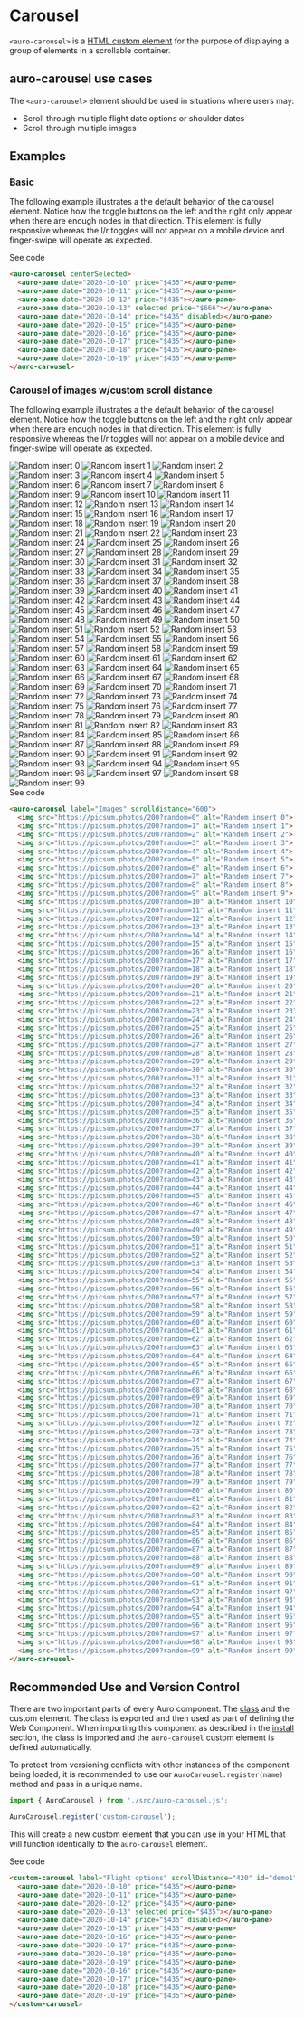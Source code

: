 <!--
The index.md file is a compiled document. No edits should be made directly to this file.
README.md is created by running `npm run build:docs`.
This file is generated based on a template fetched from `./docs/partials/index.md`
-->

# Carousel

<!-- AURO-GENERATED-CONTENT:START (FILE:src=./../docs/partials/description.md) -->
<!-- The below content is automatically added from ./../docs/partials/description.md -->
`<auro-carousel>` is a [HTML custom element](https://developer.mozilla.org/en-US/docs/Web/Web_Components/Using_custom_elements) for the purpose of displaying a group of elements in a scrollable container.
<!-- AURO-GENERATED-CONTENT:END -->

## auro-carousel use cases

<!-- AURO-GENERATED-CONTENT:START (FILE:src=./../docs/partials/useCases.md) -->
<!-- The below content is automatically added from ./../docs/partials/useCases.md -->
The `<auro-carousel>` element should be used in situations where users may:

* Scroll through multiple flight date options or shoulder dates
* Scroll through multiple images
<!-- AURO-GENERATED-CONTENT:END -->

## Examples

### Basic

The following example illustrates a the default behavior of the carousel element. Notice how the toggle buttons on the left and the right only appear when there are enough nodes in that direction. This element is fully responsive whereas the l/r toggles will not appear on a mobile device and finger-swipe will operate as expected.

<div class="exampleWrapper">
  <!-- AURO-GENERATED-CONTENT:START (FILE:src=./../apiExamples/basic.html) -->
  <!-- The below content is automatically added from ./../apiExamples/basic.html -->
  <auro-carousel centerSelected>
    <auro-pane date="2020-10-10" price="$435"></auro-pane>
    <auro-pane date="2020-10-11" price="$435"></auro-pane>
    <auro-pane date="2020-10-12" price="$435"></auro-pane>
    <auro-pane date="2020-10-13" selected price="$666"></auro-pane>
    <auro-pane date="2020-10-14" price="$435" disabled></auro-pane>
    <auro-pane date="2020-10-15" price="$435"></auro-pane>
    <auro-pane date="2020-10-16" price="$435"></auro-pane>
    <auro-pane date="2020-10-17" price="$435"></auro-pane>
    <auro-pane date="2020-10-18" price="$435"></auro-pane>
    <auro-pane date="2020-10-19" price="$435"></auro-pane>
  </auro-carousel>
  <!-- AURO-GENERATED-CONTENT:END -->
</div>
<auro-accordion alignRight>
  <span slot="trigger">See code</span>
<!-- AURO-GENERATED-CONTENT:START (CODE:src=./../apiExamples/basic.html) -->
<!-- The below code snippet is automatically added from ./../apiExamples/basic.html -->

```html
<auro-carousel centerSelected>
  <auro-pane date="2020-10-10" price="$435"></auro-pane>
  <auro-pane date="2020-10-11" price="$435"></auro-pane>
  <auro-pane date="2020-10-12" price="$435"></auro-pane>
  <auro-pane date="2020-10-13" selected price="$666"></auro-pane>
  <auro-pane date="2020-10-14" price="$435" disabled></auro-pane>
  <auro-pane date="2020-10-15" price="$435"></auro-pane>
  <auro-pane date="2020-10-16" price="$435"></auro-pane>
  <auro-pane date="2020-10-17" price="$435"></auro-pane>
  <auro-pane date="2020-10-18" price="$435"></auro-pane>
  <auro-pane date="2020-10-19" price="$435"></auro-pane>
</auro-carousel>
```
<!-- AURO-GENERATED-CONTENT:END -->
</auro-accordion>

### Carousel of images w/custom scroll distance

The following example illustrates a the default behavior of the carousel element. Notice how the toggle buttons on the left and the right only appear when there are enough nodes in that direction. This element is fully responsive whereas the l/r toggles will not appear on a mobile device and finger-swipe will operate as expected.

<div class="exampleWrapper">
  <!-- AURO-GENERATED-CONTENT:START (FILE:src=./../apiExamples/images.html) -->
  <!-- The below content is automatically added from ./../apiExamples/images.html -->
  <auro-carousel label="Images" scrolldistance="600">
    <img src="https://picsum.photos/200?random=0" alt="Random insert 0">
    <img src="https://picsum.photos/200?random=1" alt="Random insert 1">
    <img src="https://picsum.photos/200?random=2" alt="Random insert 2">
    <img src="https://picsum.photos/200?random=3" alt="Random insert 3">
    <img src="https://picsum.photos/200?random=4" alt="Random insert 4">
    <img src="https://picsum.photos/200?random=5" alt="Random insert 5">
    <img src="https://picsum.photos/200?random=6" alt="Random insert 6">
    <img src="https://picsum.photos/200?random=7" alt="Random insert 7">
    <img src="https://picsum.photos/200?random=8" alt="Random insert 8">
    <img src="https://picsum.photos/200?random=9" alt="Random insert 9">
    <img src="https://picsum.photos/200?random=10" alt="Random insert 10">
    <img src="https://picsum.photos/200?random=11" alt="Random insert 11">
    <img src="https://picsum.photos/200?random=12" alt="Random insert 12">
    <img src="https://picsum.photos/200?random=13" alt="Random insert 13">
    <img src="https://picsum.photos/200?random=14" alt="Random insert 14">
    <img src="https://picsum.photos/200?random=15" alt="Random insert 15">
    <img src="https://picsum.photos/200?random=16" alt="Random insert 16">
    <img src="https://picsum.photos/200?random=17" alt="Random insert 17">
    <img src="https://picsum.photos/200?random=18" alt="Random insert 18">
    <img src="https://picsum.photos/200?random=19" alt="Random insert 19">
    <img src="https://picsum.photos/200?random=20" alt="Random insert 20">
    <img src="https://picsum.photos/200?random=21" alt="Random insert 21">
    <img src="https://picsum.photos/200?random=22" alt="Random insert 22">
    <img src="https://picsum.photos/200?random=23" alt="Random insert 23">
    <img src="https://picsum.photos/200?random=24" alt="Random insert 24">
    <img src="https://picsum.photos/200?random=25" alt="Random insert 25">
    <img src="https://picsum.photos/200?random=26" alt="Random insert 26">
    <img src="https://picsum.photos/200?random=27" alt="Random insert 27">
    <img src="https://picsum.photos/200?random=28" alt="Random insert 28">
    <img src="https://picsum.photos/200?random=29" alt="Random insert 29">
    <img src="https://picsum.photos/200?random=30" alt="Random insert 30">
    <img src="https://picsum.photos/200?random=31" alt="Random insert 31">
    <img src="https://picsum.photos/200?random=32" alt="Random insert 32">
    <img src="https://picsum.photos/200?random=33" alt="Random insert 33">
    <img src="https://picsum.photos/200?random=34" alt="Random insert 34">
    <img src="https://picsum.photos/200?random=35" alt="Random insert 35">
    <img src="https://picsum.photos/200?random=36" alt="Random insert 36">
    <img src="https://picsum.photos/200?random=37" alt="Random insert 37">
    <img src="https://picsum.photos/200?random=38" alt="Random insert 38">
    <img src="https://picsum.photos/200?random=39" alt="Random insert 39">
    <img src="https://picsum.photos/200?random=40" alt="Random insert 40">
    <img src="https://picsum.photos/200?random=41" alt="Random insert 41">
    <img src="https://picsum.photos/200?random=42" alt="Random insert 42">
    <img src="https://picsum.photos/200?random=43" alt="Random insert 43">
    <img src="https://picsum.photos/200?random=44" alt="Random insert 44">
    <img src="https://picsum.photos/200?random=45" alt="Random insert 45">
    <img src="https://picsum.photos/200?random=46" alt="Random insert 46">
    <img src="https://picsum.photos/200?random=47" alt="Random insert 47">
    <img src="https://picsum.photos/200?random=48" alt="Random insert 48">
    <img src="https://picsum.photos/200?random=49" alt="Random insert 49">
    <img src="https://picsum.photos/200?random=50" alt="Random insert 50">
    <img src="https://picsum.photos/200?random=51" alt="Random insert 51">
    <img src="https://picsum.photos/200?random=52" alt="Random insert 52">
    <img src="https://picsum.photos/200?random=53" alt="Random insert 53">
    <img src="https://picsum.photos/200?random=54" alt="Random insert 54">
    <img src="https://picsum.photos/200?random=55" alt="Random insert 55">
    <img src="https://picsum.photos/200?random=56" alt="Random insert 56">
    <img src="https://picsum.photos/200?random=57" alt="Random insert 57">
    <img src="https://picsum.photos/200?random=58" alt="Random insert 58">
    <img src="https://picsum.photos/200?random=59" alt="Random insert 59">
    <img src="https://picsum.photos/200?random=60" alt="Random insert 60">
    <img src="https://picsum.photos/200?random=61" alt="Random insert 61">
    <img src="https://picsum.photos/200?random=62" alt="Random insert 62">
    <img src="https://picsum.photos/200?random=63" alt="Random insert 63">
    <img src="https://picsum.photos/200?random=64" alt="Random insert 64">
    <img src="https://picsum.photos/200?random=65" alt="Random insert 65">
    <img src="https://picsum.photos/200?random=66" alt="Random insert 66">
    <img src="https://picsum.photos/200?random=67" alt="Random insert 67">
    <img src="https://picsum.photos/200?random=68" alt="Random insert 68">
    <img src="https://picsum.photos/200?random=69" alt="Random insert 69">
    <img src="https://picsum.photos/200?random=70" alt="Random insert 70">
    <img src="https://picsum.photos/200?random=71" alt="Random insert 71">
    <img src="https://picsum.photos/200?random=72" alt="Random insert 72">
    <img src="https://picsum.photos/200?random=73" alt="Random insert 73">
    <img src="https://picsum.photos/200?random=74" alt="Random insert 74">
    <img src="https://picsum.photos/200?random=75" alt="Random insert 75">
    <img src="https://picsum.photos/200?random=76" alt="Random insert 76">
    <img src="https://picsum.photos/200?random=77" alt="Random insert 77">
    <img src="https://picsum.photos/200?random=78" alt="Random insert 78">
    <img src="https://picsum.photos/200?random=79" alt="Random insert 79">
    <img src="https://picsum.photos/200?random=80" alt="Random insert 80">
    <img src="https://picsum.photos/200?random=81" alt="Random insert 81">
    <img src="https://picsum.photos/200?random=82" alt="Random insert 82">
    <img src="https://picsum.photos/200?random=83" alt="Random insert 83">
    <img src="https://picsum.photos/200?random=84" alt="Random insert 84">
    <img src="https://picsum.photos/200?random=85" alt="Random insert 85">
    <img src="https://picsum.photos/200?random=86" alt="Random insert 86">
    <img src="https://picsum.photos/200?random=87" alt="Random insert 87">
    <img src="https://picsum.photos/200?random=88" alt="Random insert 88">
    <img src="https://picsum.photos/200?random=89" alt="Random insert 89">
    <img src="https://picsum.photos/200?random=90" alt="Random insert 90">
    <img src="https://picsum.photos/200?random=91" alt="Random insert 91">
    <img src="https://picsum.photos/200?random=92" alt="Random insert 92">
    <img src="https://picsum.photos/200?random=93" alt="Random insert 93">
    <img src="https://picsum.photos/200?random=94" alt="Random insert 94">
    <img src="https://picsum.photos/200?random=95" alt="Random insert 95">
    <img src="https://picsum.photos/200?random=96" alt="Random insert 96">
    <img src="https://picsum.photos/200?random=97" alt="Random insert 97">
    <img src="https://picsum.photos/200?random=98" alt="Random insert 98">
    <img src="https://picsum.photos/200?random=99" alt="Random insert 99">
  </auro-carousel>
  <!-- AURO-GENERATED-CONTENT:END -->
</div>
<auro-accordion alignRight>
  <span slot="trigger">See code</span>
<!-- AURO-GENERATED-CONTENT:START (CODE:src=./../apiExamples/images.html) -->
<!-- The below code snippet is automatically added from ./../apiExamples/images.html -->

```html
<auro-carousel label="Images" scrolldistance="600">
  <img src="https://picsum.photos/200?random=0" alt="Random insert 0">
  <img src="https://picsum.photos/200?random=1" alt="Random insert 1">
  <img src="https://picsum.photos/200?random=2" alt="Random insert 2">
  <img src="https://picsum.photos/200?random=3" alt="Random insert 3">
  <img src="https://picsum.photos/200?random=4" alt="Random insert 4">
  <img src="https://picsum.photos/200?random=5" alt="Random insert 5">
  <img src="https://picsum.photos/200?random=6" alt="Random insert 6">
  <img src="https://picsum.photos/200?random=7" alt="Random insert 7">
  <img src="https://picsum.photos/200?random=8" alt="Random insert 8">
  <img src="https://picsum.photos/200?random=9" alt="Random insert 9">
  <img src="https://picsum.photos/200?random=10" alt="Random insert 10">
  <img src="https://picsum.photos/200?random=11" alt="Random insert 11">
  <img src="https://picsum.photos/200?random=12" alt="Random insert 12">
  <img src="https://picsum.photos/200?random=13" alt="Random insert 13">
  <img src="https://picsum.photos/200?random=14" alt="Random insert 14">
  <img src="https://picsum.photos/200?random=15" alt="Random insert 15">
  <img src="https://picsum.photos/200?random=16" alt="Random insert 16">
  <img src="https://picsum.photos/200?random=17" alt="Random insert 17">
  <img src="https://picsum.photos/200?random=18" alt="Random insert 18">
  <img src="https://picsum.photos/200?random=19" alt="Random insert 19">
  <img src="https://picsum.photos/200?random=20" alt="Random insert 20">
  <img src="https://picsum.photos/200?random=21" alt="Random insert 21">
  <img src="https://picsum.photos/200?random=22" alt="Random insert 22">
  <img src="https://picsum.photos/200?random=23" alt="Random insert 23">
  <img src="https://picsum.photos/200?random=24" alt="Random insert 24">
  <img src="https://picsum.photos/200?random=25" alt="Random insert 25">
  <img src="https://picsum.photos/200?random=26" alt="Random insert 26">
  <img src="https://picsum.photos/200?random=27" alt="Random insert 27">
  <img src="https://picsum.photos/200?random=28" alt="Random insert 28">
  <img src="https://picsum.photos/200?random=29" alt="Random insert 29">
  <img src="https://picsum.photos/200?random=30" alt="Random insert 30">
  <img src="https://picsum.photos/200?random=31" alt="Random insert 31">
  <img src="https://picsum.photos/200?random=32" alt="Random insert 32">
  <img src="https://picsum.photos/200?random=33" alt="Random insert 33">
  <img src="https://picsum.photos/200?random=34" alt="Random insert 34">
  <img src="https://picsum.photos/200?random=35" alt="Random insert 35">
  <img src="https://picsum.photos/200?random=36" alt="Random insert 36">
  <img src="https://picsum.photos/200?random=37" alt="Random insert 37">
  <img src="https://picsum.photos/200?random=38" alt="Random insert 38">
  <img src="https://picsum.photos/200?random=39" alt="Random insert 39">
  <img src="https://picsum.photos/200?random=40" alt="Random insert 40">
  <img src="https://picsum.photos/200?random=41" alt="Random insert 41">
  <img src="https://picsum.photos/200?random=42" alt="Random insert 42">
  <img src="https://picsum.photos/200?random=43" alt="Random insert 43">
  <img src="https://picsum.photos/200?random=44" alt="Random insert 44">
  <img src="https://picsum.photos/200?random=45" alt="Random insert 45">
  <img src="https://picsum.photos/200?random=46" alt="Random insert 46">
  <img src="https://picsum.photos/200?random=47" alt="Random insert 47">
  <img src="https://picsum.photos/200?random=48" alt="Random insert 48">
  <img src="https://picsum.photos/200?random=49" alt="Random insert 49">
  <img src="https://picsum.photos/200?random=50" alt="Random insert 50">
  <img src="https://picsum.photos/200?random=51" alt="Random insert 51">
  <img src="https://picsum.photos/200?random=52" alt="Random insert 52">
  <img src="https://picsum.photos/200?random=53" alt="Random insert 53">
  <img src="https://picsum.photos/200?random=54" alt="Random insert 54">
  <img src="https://picsum.photos/200?random=55" alt="Random insert 55">
  <img src="https://picsum.photos/200?random=56" alt="Random insert 56">
  <img src="https://picsum.photos/200?random=57" alt="Random insert 57">
  <img src="https://picsum.photos/200?random=58" alt="Random insert 58">
  <img src="https://picsum.photos/200?random=59" alt="Random insert 59">
  <img src="https://picsum.photos/200?random=60" alt="Random insert 60">
  <img src="https://picsum.photos/200?random=61" alt="Random insert 61">
  <img src="https://picsum.photos/200?random=62" alt="Random insert 62">
  <img src="https://picsum.photos/200?random=63" alt="Random insert 63">
  <img src="https://picsum.photos/200?random=64" alt="Random insert 64">
  <img src="https://picsum.photos/200?random=65" alt="Random insert 65">
  <img src="https://picsum.photos/200?random=66" alt="Random insert 66">
  <img src="https://picsum.photos/200?random=67" alt="Random insert 67">
  <img src="https://picsum.photos/200?random=68" alt="Random insert 68">
  <img src="https://picsum.photos/200?random=69" alt="Random insert 69">
  <img src="https://picsum.photos/200?random=70" alt="Random insert 70">
  <img src="https://picsum.photos/200?random=71" alt="Random insert 71">
  <img src="https://picsum.photos/200?random=72" alt="Random insert 72">
  <img src="https://picsum.photos/200?random=73" alt="Random insert 73">
  <img src="https://picsum.photos/200?random=74" alt="Random insert 74">
  <img src="https://picsum.photos/200?random=75" alt="Random insert 75">
  <img src="https://picsum.photos/200?random=76" alt="Random insert 76">
  <img src="https://picsum.photos/200?random=77" alt="Random insert 77">
  <img src="https://picsum.photos/200?random=78" alt="Random insert 78">
  <img src="https://picsum.photos/200?random=79" alt="Random insert 79">
  <img src="https://picsum.photos/200?random=80" alt="Random insert 80">
  <img src="https://picsum.photos/200?random=81" alt="Random insert 81">
  <img src="https://picsum.photos/200?random=82" alt="Random insert 82">
  <img src="https://picsum.photos/200?random=83" alt="Random insert 83">
  <img src="https://picsum.photos/200?random=84" alt="Random insert 84">
  <img src="https://picsum.photos/200?random=85" alt="Random insert 85">
  <img src="https://picsum.photos/200?random=86" alt="Random insert 86">
  <img src="https://picsum.photos/200?random=87" alt="Random insert 87">
  <img src="https://picsum.photos/200?random=88" alt="Random insert 88">
  <img src="https://picsum.photos/200?random=89" alt="Random insert 89">
  <img src="https://picsum.photos/200?random=90" alt="Random insert 90">
  <img src="https://picsum.photos/200?random=91" alt="Random insert 91">
  <img src="https://picsum.photos/200?random=92" alt="Random insert 92">
  <img src="https://picsum.photos/200?random=93" alt="Random insert 93">
  <img src="https://picsum.photos/200?random=94" alt="Random insert 94">
  <img src="https://picsum.photos/200?random=95" alt="Random insert 95">
  <img src="https://picsum.photos/200?random=96" alt="Random insert 96">
  <img src="https://picsum.photos/200?random=97" alt="Random insert 97">
  <img src="https://picsum.photos/200?random=98" alt="Random insert 98">
  <img src="https://picsum.photos/200?random=99" alt="Random insert 99">
</auro-carousel>
```
<!-- AURO-GENERATED-CONTENT:END -->
</auro-accordion>

## Recommended Use and Version Control

There are two important parts of every Auro component. The <a href="https://developer.mozilla.org/en-US/docs/Web/JavaScript/Reference/Classes">class</a> and the custom element. The class is exported and then used as part of defining the Web Component. When importing this component as described in the <a href="#install">install</a> section, the class is imported and the `auro-carousel` custom element is defined automatically.

To protect from versioning conflicts with other instances of the component being loaded, it is recommended to use our `AuroCarousel.register(name)` method and pass in a unique name.

```js
import { AuroCarousel } from './src/auro-carousel.js';

AuroCarousel.register('custom-carousel');
```

This will create a new custom element that you can use in your HTML that will function identically to the `auro-carousel` element.

<div class="exampleWrapper">
  <!-- AURO-GENERATED-CONTENT:START (FILE:src=./../apiExamples/custom.html) -->
  <!-- The below content is automatically added from ./../apiExamples/custom.html -->
  <custom-carousel label="Flight options" scrollDistance="420" id="demo1">
    <auro-pane date="2020-10-10" price="$435"></auro-pane>
    <auro-pane date="2020-10-11" price="$435"></auro-pane>
    <auro-pane date="2020-10-12" price="$435"></auro-pane>
    <auro-pane date="2020-10-13" selected price="$435"></auro-pane>
    <auro-pane date="2020-10-14" price="$435" disabled></auro-pane>
    <auro-pane date="2020-10-15" price="$435"></auro-pane>
    <auro-pane date="2020-10-16" price="$435"></auro-pane>
    <auro-pane date="2020-10-17" price="$435"></auro-pane>
    <auro-pane date="2020-10-18" price="$435"></auro-pane>
    <auro-pane date="2020-10-19" price="$435"></auro-pane>
    <auro-pane date="2020-10-16" price="$435"></auro-pane>
    <auro-pane date="2020-10-17" price="$435"></auro-pane>
    <auro-pane date="2020-10-18" price="$435"></auro-pane>
    <auro-pane date="2020-10-19" price="$435"></auro-pane>
  </custom-carousel>
  <!-- AURO-GENERATED-CONTENT:END -->
</div>
<auro-accordion alignRight>
  <span slot="trigger">See code</span>
<!-- AURO-GENERATED-CONTENT:START (CODE:src=./../apiExamples/custom.html) -->
<!-- The below code snippet is automatically added from ./../apiExamples/custom.html -->

```html
<custom-carousel label="Flight options" scrollDistance="420" id="demo1">
  <auro-pane date="2020-10-10" price="$435"></auro-pane>
  <auro-pane date="2020-10-11" price="$435"></auro-pane>
  <auro-pane date="2020-10-12" price="$435"></auro-pane>
  <auro-pane date="2020-10-13" selected price="$435"></auro-pane>
  <auro-pane date="2020-10-14" price="$435" disabled></auro-pane>
  <auro-pane date="2020-10-15" price="$435"></auro-pane>
  <auro-pane date="2020-10-16" price="$435"></auro-pane>
  <auro-pane date="2020-10-17" price="$435"></auro-pane>
  <auro-pane date="2020-10-18" price="$435"></auro-pane>
  <auro-pane date="2020-10-19" price="$435"></auro-pane>
  <auro-pane date="2020-10-16" price="$435"></auro-pane>
  <auro-pane date="2020-10-17" price="$435"></auro-pane>
  <auro-pane date="2020-10-18" price="$435"></auro-pane>
  <auro-pane date="2020-10-19" price="$435"></auro-pane>
</custom-carousel>
```
<!-- AURO-GENERATED-CONTENT:END -->
</auro-accordion>
